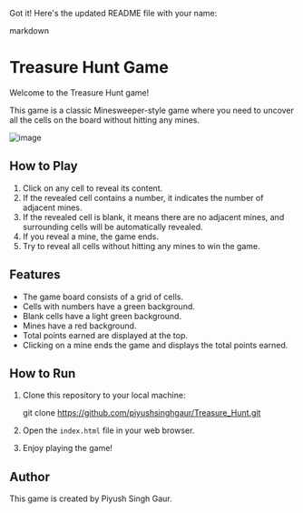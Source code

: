 Got it! Here's the updated README file with your name:

markdown
# Treasure Hunt Game

Welcome to the Treasure Hunt game!

This game is a classic Minesweeper-style game where you need to uncover all the cells on the board without hitting any mines.

![image](https://github.com/piyushsinghgaur/Treasure_Hunt/assets/96806312/60134423-55e9-4e10-808b-5bfba87fd53a)


## How to Play

1. Click on any cell to reveal its content.
2. If the revealed cell contains a number, it indicates the number of adjacent mines.
3. If the revealed cell is blank, it means there are no adjacent mines, and surrounding cells will be automatically revealed.
4. If you reveal a mine, the game ends.
5. Try to reveal all cells without hitting any mines to win the game.

## Features

- The game board consists of a grid of cells.
- Cells with numbers have a green background.
- Blank cells have a light green background.
- Mines have a red background.
- Total points earned are displayed at the top.
- Clicking on a mine ends the game and displays the total points earned.

## How to Run

1. Clone this repository to your local machine:
   
   git clone https://github.com/piyushsinghgaur/Treasure_Hunt.git
   
2. Open the `index.html` file in your web browser.
3. Enjoy playing the game!

## Author

This game is created by Piyush Singh Gaur.
